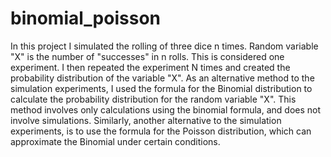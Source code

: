 # binomial_poisson
In this project I simulated the rolling of three dice n times. Random variable "X" is the number of "successes" in n rolls. This is considered one experiment. I then repeated the experiment N times and created the probability distribution of the variable "X". As an alternative method to the simulation experiments, I used the formula for the Binomial distribution to calculate the probability distribution for the random variable "X". This method involves only calculations using the binomial formula, and does not involve simulations. Similarly, another alternative to the simulation experiments, is to use the formula for the Poisson distribution, which can approximate the Binomial under certain conditions. 
